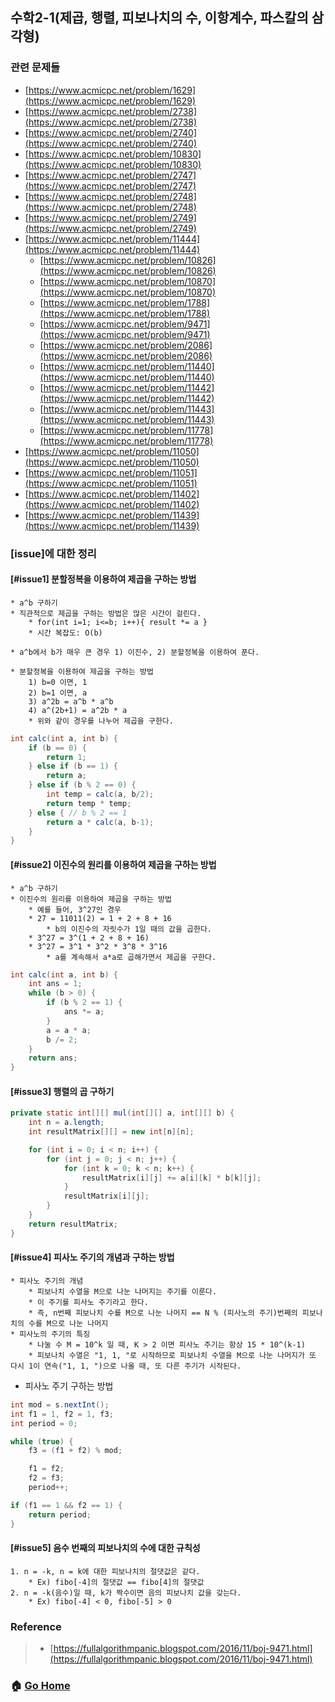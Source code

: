 ## 수학2-1(제곱, 행렬, 피보나치의 수, 이항계수, 파스칼의 삼각형)

### 관련 문제들
* [https://www.acmicpc.net/problem/1629](https://www.acmicpc.net/problem/1629)
* [https://www.acmicpc.net/problem/2738](https://www.acmicpc.net/problem/2738)
* [https://www.acmicpc.net/problem/2740](https://www.acmicpc.net/problem/2740)
* [https://www.acmicpc.net/problem/10830](https://www.acmicpc.net/problem/10830)
* [https://www.acmicpc.net/problem/2747](https://www.acmicpc.net/problem/2747)
* [https://www.acmicpc.net/problem/2748](https://www.acmicpc.net/problem/2748)
* [https://www.acmicpc.net/problem/2749](https://www.acmicpc.net/problem/2749)
* [https://www.acmicpc.net/problem/11444](https://www.acmicpc.net/problem/11444)
    * [https://www.acmicpc.net/problem/10826](https://www.acmicpc.net/problem/10826)
    * [https://www.acmicpc.net/problem/10870](https://www.acmicpc.net/problem/10870)
    * [https://www.acmicpc.net/problem/1788](https://www.acmicpc.net/problem/1788)
    * [https://www.acmicpc.net/problem/9471](https://www.acmicpc.net/problem/9471)
    * [https://www.acmicpc.net/problem/2086](https://www.acmicpc.net/problem/2086)
    * [https://www.acmicpc.net/problem/11440](https://www.acmicpc.net/problem/11440)
    * [https://www.acmicpc.net/problem/11442](https://www.acmicpc.net/problem/11442)
    * [https://www.acmicpc.net/problem/11443](https://www.acmicpc.net/problem/11443)
    * [https://www.acmicpc.net/problem/11778](https://www.acmicpc.net/problem/11778)
* [https://www.acmicpc.net/problem/11050](https://www.acmicpc.net/problem/11050)
* [https://www.acmicpc.net/problem/11051](https://www.acmicpc.net/problem/11051)
* [https://www.acmicpc.net/problem/11402](https://www.acmicpc.net/problem/11402)
* [https://www.acmicpc.net/problem/11439](https://www.acmicpc.net/problem/11439)


### [issue]에 대한 정리
#### [#issue1] 분할정복을 이용하여 제곱을 구하는 방법
    * a^b 구하기
    * 직관적으로 제곱을 구하는 방법은 많은 시간이 걸린다.
        * for(int i=1; i<=b; i++){ result *= a }
        * 시간 복잡도: O(b)
        
    * a^b에서 b가 매우 큰 경우 1) 이진수, 2) 분할정복을 이용하여 푼다.

    * 분할정복을 이용하여 제곱을 구하는 방법
        1) b=0 이면, 1
        2) b=1 이면, a
        3) a^2b = a^b * a^b
        4) a^(2b+1) = a^2b * a
        * 위와 같이 경우를 나누어 제곱을 구한다.

~~~java
int calc(int a, int b) {
    if (b == 0) {
        return 1;
    } else if (b == 1) {
        return a;
    } else if (b % 2 == 0) {
        int temp = calc(a, b/2);
        return temp * temp;
    } else { // b % 2 == 1
        return a * calc(a, b-1);
    }
}
~~~


#### [#issue2] 이진수의 원리를 이용하여 제곱을 구하는 방법
    * a^b 구하기
    * 이진수의 원리를 이용하여 제곱을 구하는 방법
        * 예를 들어, 3^27인 경우 
        * 27 = 11011(2) = 1 + 2 + 8 + 16
            * b의 이진수의 자릿수가 1일 때의 값을 곱한다.
        * 3^27 = 3^(1 + 2 + 8 + 16)
        * 3^27 = 3^1 * 3^2 * 3^8 * 3^16
            * a를 계속해서 a*a로 곱해가면서 제곱을 구한다.

~~~java
int calc(int a, int b) {
    int ans = 1;
    while (b > 0) {
        if (b % 2 == 1) {
            ans *= a; 
        }
        a = a * a;
        b /= 2; 
    }
    return ans; 
}
~~~
    
    
#### [#issue3] 행렬의 곱 구하기
~~~java
private static int[][] mul(int[][] a, int[][] b) {
    int n = a.length;
    int resultMatrix[][] = new int[n][n];

    for (int i = 0; i < n; i++) {
        for (int j = 0; j < n; j++) {
            for (int k = 0; k < n; k++) {
                resultMatrix[i][j] += a[i][k] * b[k][j];
            }
            resultMatrix[i][j];
        }
    }
    return resultMatrix;
}
~~~


#### [#issue4] 피사노 주기의 개념과 구하는 방법
    * 피사노 주기의 개념
        *                                                                                                                                     피보나치 수열을 M으로 나눈 나머지는 주기를 이룬다.
        * 이 주기를 피사노 주기라고 한다.
        * 즉, n번째 피보나치 수를 M으로 나눈 나머지 == N % (피사노의 주기)번째의 피보나치의 수를 M으로 나눈 나머지
    * 피사노의 주기의 특징
        * 나눌 수 M = 10^k 일 때, K > 2 이면 피사노 주기는 항상 15 * 10^(k-1)
        * 피보나치 수열은 "1, 1, "로 시작하므로 피보나치 수열을 M으로 나눈 나머지가 또 다시 1이 연속("1, 1, ")으로 나올 때, 또 다른 주기가 시작된다. 

* 피사노 주기 구하는 방법
~~~java
int mod = s.nextInt();
int f1 = 1, f2 = 1, f3;
int period = 0;

while (true) {
    f3 = (f1 + f2) % mod;

    f1 = f2;
    f2 = f3;
    period++;

if (f1 == 1 && f2 == 1) {
    return period;
}
~~~


#### [#issue5] 음수 번째의 피보나치의 수에 대한 규칙성
    1. n = -k, n = k에 대한 피보나치의 절댓값은 같다.
        * Ex) fibo[-4]의 절댓값 == fibo[4]의 절댓값
    2. n = -k(음수)일 때, k가 짝수이면 음의 피보나치 값을 갖는다.
        * Ex) fibo[-4] < 0, fibo[-5] > 0


### Reference
> - [https://fullalgorithmpanic.blogspot.com/2016/11/boj-9471.html](https://fullalgorithmpanic.blogspot.com/2016/11/boj-9471.html)



### :house: [Go Home](https://github.com/Do-Hee/algorithm-study) 